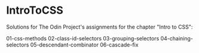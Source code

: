 # IntroToCSS

Solutions for The Odin Project's assignments for the chapter "Intro to CSS":

01-css-methods
02-class-id-selectors
03-grouping-selectors
04-chaining-selectors
05-descendant-combinator
06-cascade-fix
